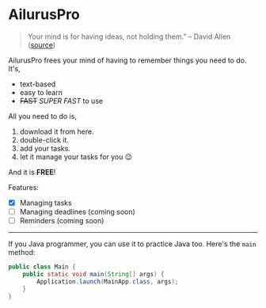 # AilurusPro

>Your mind is for having ideas, not holding them.” – David Allen ([source](https://dansilvestre.com/productivity-quotes))

AilurusPro frees your mind of having to remember things you need to do. It's,

* text-based
* easy to learn
* ~~FAST~~ _SUPER FAST_ to use

All you need to do is,

1. download it from here.
2. double-click it. 
3. add your tasks. 
4. let it manage your tasks for you 😉

And it is **FREE**!

Features:

- [x] Managing tasks
- [ ] Managing deadlines (coming soon)
- [ ] Reminders (coming soon)

---

If you Java programmer, you can use it to practice Java too. Here's the `main` method:

```java
public class Main {
    public static void main(String[] args) {
        Application.launch(MainApp.class, args);
    }
}
```